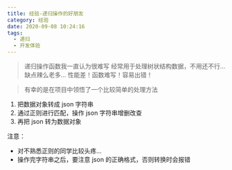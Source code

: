 ```yaml
---
title: 经验-递归操作的好朋友
category: 经验
date: 2020-09-08 10:24:16
tags:
  - 递归
  - 开发体验
---
```


> 递归操作函数我一直认为很难写
> 经常用于处理树状结构数据，不用还不行...
> 缺点辣么老多...
> 性能差！函数难写！容易出错！

> 有幸的是在项目中领悟了一个比较简单的处理方法

1. 把数据对象转成 json 字符串
2. 通过正则进行匹配，操作 json 字符串增删改查
3. 再把 json 转为数据对象

注意：
- 对不熟悉正则的同学比较头疼...
- 操作完字符串之后，要注意 json 的正确格式，否则转换时会报错

